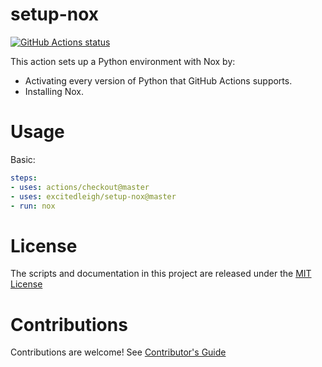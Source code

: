 # setup-nox

<p align="left">
  <a href="https://github.com/excitedleigh/setup-nox"><img alt="GitHub Actions status" src="https://github.com/excitedleigh/setup-nox/workflows/Main%20workflow/badge.svg"></a>
</p>

This action sets up a Python environment with Nox by:

- Activating every version of Python that GitHub Actions supports.
- Installing Nox.

# Usage

Basic:
```yaml
steps:
- uses: actions/checkout@master
- uses: excitedleigh/setup-nox@master
- run: nox
```

# License

The scripts and documentation in this project are released under the [MIT License](LICENSE)

# Contributions

Contributions are welcome!  See [Contributor's Guide](docs/contributors.md)
